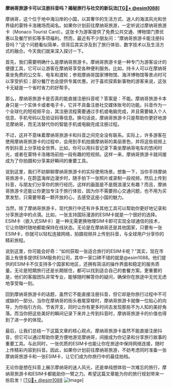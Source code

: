 **摩纳哥旅游卡可以注册抖音吗？揭秘旅行与社交的新玩法[[TG💪+ @esim1088](https://t.me/s/esim1088)]**

摩纳哥，这个位于地中海沿岸的小国，以其奢华的生活方式、迷人的海滨风光和世界级的蒙特卡洛赌场而闻名。如果你计划前往摩纳哥旅游，一定听说过摩纳哥旅游卡（Monaco Tourist Card）。这张卡为游客提供了免费公共交通、博物馆门票优惠以及餐厅折扣等多项福利。然而，最近有不少朋友问：“摩纳哥旅游卡能注册抖音吗？”这个问题看似简单，但背后其实涉及到了旅行体验、数字技术以及生活方式的融合。今天我们就来深入探讨一下。

首先，我们需要明确什么是摩纳哥旅游卡。摩纳哥旅游卡是一种专门为游客设计的便捷工具，它可以让游客在摩纳哥享受各种便利服务。比如，持卡人可以在摩纳哥乘坐免费的公交车、电车和渡轮；参观摩纳哥国家博物馆、海洋博物馆等景点时可以享受折扣；部分餐厅也会提供专属优惠。对于喜欢探索新事物的游客来说，这张卡无疑是一个省时省力的好帮手。

那么，摩纳哥旅游卡是否真的能直接注册抖音呢？答案是：不能。摩纳哥旅游卡本身只是一个实体卡或者电子卡，它并不具备注册社交媒体账号的功能。抖音作为一个全球化的短视频平台，其注册流程需要通过手机或电脑完成，并且需要输入个人信息、手机号码以及验证码等信息。换句话说，摩纳哥旅游卡只是帮助你更好地游览摩纳哥，而无法替代你的智能手机或电脑完成注册过程。

不过，这并不意味着摩纳哥旅游卡和抖音之间完全没有联系。实际上，许多游客在使用摩纳哥旅游卡的过程中，会用到手机拍摄摩纳哥的美丽景色，并将这些视频上传到抖音上分享给全世界。比如，你可以用抖音记录下乘坐摩纳哥电车的悠闲时光，或者在蒙特卡洛赌场前拍一段有趣的短视频。这样一来，摩纳哥旅游卡就间接成为了你拍摄和分享美好瞬间的重要工具。

说到这里，我们不妨聊聊摩纳哥旅游卡的实际使用场景。想象一下，当你手持摩纳哥旅游卡，在蔚蓝海岸边漫步时，随手拍下一张照片或录制一段视频，然后上传到抖音，与朋友们分享你的旅行经历。这样的画面是不是既浪漫又有趣？而且，摩纳哥旅游卡还能让你更加专注于旅行体验，因为你不需要担心交通问题，也不用为买票发愁，只需要带着一颗开放的心，去感受这座小国的魅力。

当然，除了摩纳哥旅游卡，现代旅行中还有许多其他工具可以帮助你更好地记录和分享旅途中的点滴。比如，一张支持国际漫游的ESIM卡就是一个很好的选择。ESIM卡（嵌入式SIM卡）是一种无需更换物理SIM卡即可实现全球通信的技术，它让你随时随地都能保持在线状态。无论是在摩纳哥还是其他国家，只要有一张ESIM卡，你就可以轻松连接网络，拍摄视频并上传到抖音，与全球用户分享你的精彩旅程。

说到这里，你可能会好奇：“如何获取一张适合旅行的ESIM卡呢？”其实，现在市面上有很多提供ESIM服务的公司，其中一家口碑不错的就是@esim1088。他们提供的ESIM卡不仅支持多个国家和地区，还拥有简洁的操作界面和稳定的服务质量。无论是短期旅行还是长期居住，都可以找到适合自己的套餐方案。更重要的是，他们的客服团队非常专业，能够随时解答你的疑问，确保你在旅途中无忧无虑地享受每一刻。

回到摩纳哥旅游卡的话题，虽然它不能直接注册抖音，但它却是你旅行过程中不可或缺的一部分。当你在摩纳哥的街头巷尾穿梭时，摩纳哥旅游卡就像一位贴心的向导，为你指引方向、节省开支，同时让你有更多时间去发现那些不为人知的美好角落。而当你把这些美好的瞬间记录下来并上传到抖音时，摩纳哥旅游卡的价值也得到了进一步的体现。

最后，让我们总结一下这篇文章的核心观点。摩纳哥旅游卡虽然不能直接注册抖音，但它可以通过帮助你更方便地游览摩纳哥，间接成为你记录和分享旅行故事的重要工具。与此同时，一张优质的ESIM卡也能让你在旅途中保持网络连接，随时上传精彩内容到抖音。因此，如果你计划前往摩纳哥旅游，不妨考虑同时准备一张摩纳哥旅游卡和一张ESIM卡，让它们成为你旅行中的最佳拍档。

无论你是想在抖音上展示摩纳哥的迷人风光，还是单纯想体验一次难忘的旅行，摩纳哥旅游卡和ESIM卡都能助你一臂之力。希望这篇文章能为你的旅行规划带来一些启发！[[TG💪+ @esim1088](https://t.me/s/esim1088) ![Image](https://i.postimg.cc/4NQfJmqS/Snipaste-2025-05-13-00-14-12.png)]
